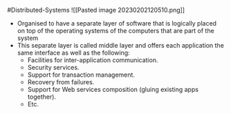 #Distributed-Systems 
![[Pasted image 20230202120510.png]]
- Organised to have a separate layer of software that is logically placed on top of the operating systems of the computers that are part of the system
- This separate layer is called middle layer and offers each application the same interface as well as the following:  
	- Facilities for inter-application communication.  
	- Security services.  
	- Support for transaction management.  
	- Recovery from failures.  
	- Support for Web services composition (gluing existing apps together).
	- Etc.